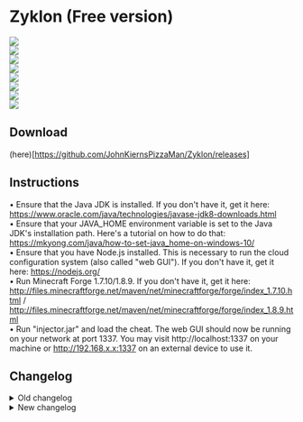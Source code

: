 # Zyklon (Free version)
![](https://i.imgur.com/JGqz8de.png)<br>
![](https://i.imgur.com/byR3gAu.png)<br>
![](https://i.imgur.com/mmSYDup.png)<br>
![](https://i.imgur.com/cHpYNL0.png)<br>
![](https://i.imgur.com/k8LvZGu.png)<br>
![](https://i.imgur.com/ddzEWZB.png)<br>
![](https://i.imgur.com/35g40G6.png)<br>
![](https://i.imgur.com/bElZR5H.png)

## Download
(here)[https://github.com/JohnKiernsPizzaMan/Zyklon/releases]

## Instructions
• Ensure that the Java JDK is installed. If you don't have it, get it here: https://www.oracle.com/java/technologies/javase-jdk8-downloads.html<br>
• Ensure that your JAVA_HOME environment variable is set to the Java JDK's installation path. Here's a tutorial on how to do that: https://mkyong.com/java/how-to-set-java_home-on-windows-10/<br>
• Ensure that you have Node.js installed. This is necessary to run the cloud configuration system (also called "web GUI"). If you don't have it, get it here: https://nodejs.org/<br>
• Run Minecraft Forge 1.7.10/1.8.9. If you don't have it, get it here: http://files.minecraftforge.net/maven/net/minecraftforge/forge/index_1.7.10.html / http://files.minecraftforge.net/maven/net/minecraftforge/forge/index_1.8.9.html<br>
• Run "injector.jar" and load the cheat. The web GUI should now be running on your network at port 1337. You may visit http://localhost:1337 on your machine or http://192.168.x.x:1337 on an external device to use it.

## Changelog
<details>
  <summary>Old changelog</summary>
    **5.0+ - 2/23/2021 (Purchase at https://zyklon.club/)**<br>
    • Full client recode & optimization (C++)<br>
    • New design<br>
    • New features<br>
    • Lunar & LabyMod support<br>
    • Setup no longer required<br>
    • Undetected via screenshare & serverside<br>
    • Bug fixes<br>
    The free version will no longer receive updates or support.
    
    **4.1 - 12/1/2020**<br>
    • Added support for Mac and Linux<br>
    • Added Plugins<br>
    
    **4.0 - 5/17/2020**<br>
    • Improved cloud configuration UI<br>
    • Improved performance<br>
    • Improved Aimbot accuracy<br>
    • Added Aim Delay and Points Scale options to Aimbot<br>
    • Added ability to change localhost port and use external host<br>
    • Bug fixes
    
    **3.9 - 3/28/2020**<br>
    • Implemented support for 1.8.9<br>
    • Added Require Sprint mode to Reach, HitBoxes and Velocity<br>
    • Improved aimbot accuracy<br>
    • Bug fixes 
    
    **3.8 - 3/4/2020**<br>
    • Added Velocity<br>
    • Settings are now periodically refreshed on the frontend. This should prevent module states from being overridden after they were toggled ingame via key binds<br>
    • Added changelog in web GUI homepage<br>
    • Improved cloud configuration UI<br>
    • Changed color schemes<br>
    • You can now hit enter in the web GUI to apply your settings at anytime<br>
    • Bug fixes 
    
    **3.7 - 2/19/2020**<br>
    • Improved performance<br>
    • Improved WTap & Aimbot security<br>
    • Added FOV option for WTap<br>
    • Added FOV option to Aimbot Target Selection options<br>
    • Added Fake Lag<br>
    • NameTags will now highlight WTap target as well<br>
    • Bug fixes
    
    **3.6 - 1/21/2020**<br>
    • Major security improvements for all modules<br>
    • Bug fixes
    
    **3.5 - 1/20/2020**<br>
    • Extended maximum delays for ThrowPot, Refill & WTap<br>
    • NameTags will now highlight Aimbot target<br>
    • Improved Aimbot target selection<br>
    • Added Target Selection options for Aimbot (Distance, Lowest HP, Random)<br>
    • Aimbot FOV now takes pitch rotation into account as well<br>
    • Added tooltips to cloud configuration UI
    
    **3.4 - 1/12/2020**<br>
    • Implemented CPSMod support<br>
    • Bug fixes
    
    **3.3 - 1/10/2020**<br>
    • Added Player List<br>
    • Bug fixes
     
    **3.2 - 1/3/2020**<br>
    • Added NameTags<br>
    • Added Refresh Rate option<br>
    • Improved Aimbot security<br>
    • Bug fixes
    
    **3.1 - 12/29/2019**<br>
    • Added Reach<br>
    • Improved security for all modules<br>
    • Improved cloud configuration UI
    
    **3.0 - 12/16/2019**<br>
    • Complete recode of the injector, client & cloud configuration backend<br>
    • Public release
    
    **2.1 - 8/12/2018**<br>
    • Added HitBoxes
    
    **2.0 - 6/24/2018**<br>
    • Improved Aimbot security<br>
    • Improved cloud configuration UI<br>
    • Added Self Destruct
    
    **1.9 - 6/18/2018**<br>
    • Added WTap<br>
    • Added Require Mouse mode to Aimbot
    
    **1.8 - 6/14/2018**<br>
    • Bug fixes<br>
    • Throwpot & Refill no longer have a state (enabled/disabled) manageable through the cloud configuration. Since they are single use modules they can only be activated ingame via key binds
    
    **1.7 - 6/12/2018**<br>
    • Improved performance<br>
    • Added visuals tab in cloud configuration
    
    **1.6 - 6/8/2018**<br>
    • Added Require Item mode to AutoClicker & Aimbot
    
    **1.5 - 6/2/2018**<br>
    • Improved cloud configuration UI<br>
    • Improved performance<br>
    • Improved client security<br>
    • Added Refill
    
    **1.4 - 5/25/2018**<br>
    • Improved AutoClicker security<br>
    • Added Aimbot
    
    **1.3 - 5/22/2018**<br>
    • Implemented cloud configuration system (also called "web GUI")<br>
    • Changed throwpot delay mechanism
    
    **1.2 - 5/17/2018**<br>
    • Added HUD
    
    **1.1 - 5/15/2018**<br>
    • Implemented configuration system
    
    **1.0 - 4/23/2018**<br>
    • Initial release
</details>
<details>
  <summary>New changelog</summary>
</details>